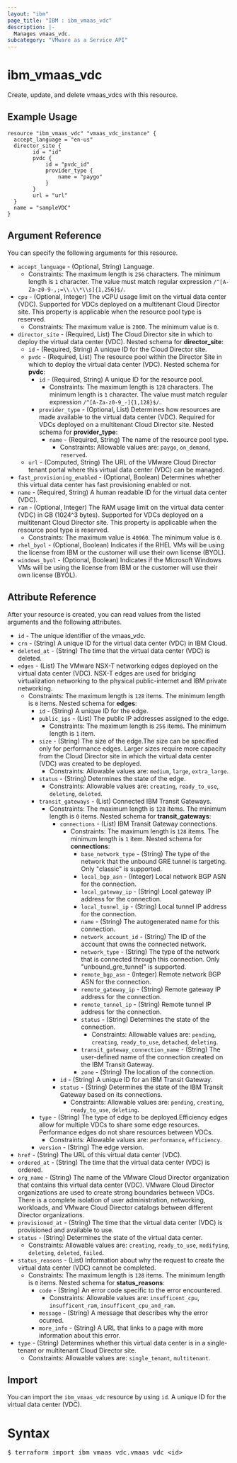```yaml
---
layout: "ibm"
page_title: "IBM : ibm_vmaas_vdc"
description: |-
  Manages vmaas_vdc.
subcategory: "VMware as a Service API"
---
```


# ibm_vmaas_vdc

Create, update, and delete vmaas_vdcs with this resource.

## Example Usage

```hcl
resource "ibm_vmaas_vdc" "vmaas_vdc_instance" {
  accept_language = "en-us"
  director_site {
		id = "id"
		pvdc {
			id = "pvdc_id"
			provider_type {
				name = "paygo"
			}
		}
		url = "url"
  }
  name = "sampleVDC"
}
```

## Argument Reference

You can specify the following arguments for this resource.

* `accept_language` - (Optional, String) Language.
  * Constraints: The maximum length is `256` characters. The minimum length is `1` character. The value must match regular expression `/^[A-Za-z0-9-,;=\\.\\*\\s]{1,256}$/`.
* `cpu` - (Optional, Integer) The vCPU usage limit on the virtual data center (VDC). Supported for VDCs deployed on a multitenant Cloud Director site. This property is applicable when the resource pool type is reserved.
  * Constraints: The maximum value is `2000`. The minimum value is `0`.
* `director_site` - (Required, List) The Cloud Director site in which to deploy the virtual data center (VDC).
Nested schema for **director_site**:
	* `id` - (Required, String) A unique ID for the Cloud Director site.
	* `pvdc` - (Required, List) The resource pool within the Director Site in which to deploy the virtual data center (VDC).
	Nested schema for **pvdc**:
		* `id` - (Required, String) A unique ID for the resource pool.
		  * Constraints: The maximum length is `128` characters. The minimum length is `1` character. The value must match regular expression `/^[A-Za-z0-9_-]{1,128}$/`.
		* `provider_type` - (Optional, List) Determines how resources are made available to the virtual data center (VDC). Required for VDCs deployed on a multitenant Cloud Director site.
		Nested schema for **provider_type**:
			* `name` - (Required, String) The name of the resource pool type.
			  * Constraints: Allowable values are: `paygo`, `on_demand`, `reserved`.
	* `url` - (Computed, String) The URL of the VMware Cloud Director tenant portal where this virtual data center (VDC) can be managed.
* `fast_provisioning_enabled` - (Optional, Boolean) Determines whether this virtual data center has fast provisioning enabled or not.
* `name` - (Required, String) A human readable ID for the virtual data center (VDC).
* `ram` - (Optional, Integer) The RAM usage limit on the virtual data center (VDC) in GB (1024^3 bytes). Supported for VDCs deployed on a multitenant Cloud Director site. This property is applicable when the resource pool type is reserved.
  * Constraints: The maximum value is `40960`. The minimum value is `0`.
* `rhel_byol` - (Optional, Boolean) Indicates if the RHEL VMs will be using the license from IBM or the customer will use their own license (BYOL).
* `windows_byol` - (Optional, Boolean) Indicates if the Microsoft Windows VMs will be using the license from IBM or the customer will use their own license (BYOL).

## Attribute Reference

After your resource is created, you can read values from the listed arguments and the following attributes.

* `id` - The unique identifier of the vmaas_vdc.
* `crn` - (String) A unique ID for the virtual data center (VDC) in IBM Cloud.
* `deleted_at` - (String) The time that the virtual data center (VDC) is deleted.
* `edges` - (List) The VMware NSX-T networking edges deployed on the virtual data center (VDC). NSX-T edges are used for bridging virtualization networking to the physical public-internet and IBM private networking.
  * Constraints: The maximum length is `128` items. The minimum length is `0` items.
Nested schema for **edges**:
	* `id` - (String) A unique ID for the edge.
	* `public_ips` - (List) The public IP addresses assigned to the edge.
	  * Constraints: The maximum length is `256` items. The minimum length is `1` item.
	* `size` - (String) The size of the edge.The size can be specified only for performance edges. Larger sizes require more capacity from the Cloud Director site in which the virtual data center (VDC) was created to be deployed.
	  * Constraints: Allowable values are: `medium`, `large`, `extra_large`.
	* `status` - (String) Determines the state of the edge.
	  * Constraints: Allowable values are: `creating`, `ready_to_use`, `deleting`, `deleted`.
	* `transit_gateways` - (List) Connected IBM Transit Gateways.
	  * Constraints: The maximum length is `128` items. The minimum length is `0` items.
	Nested schema for **transit_gateways**:
		* `connections` - (List) IBM Transit Gateway connections.
		  * Constraints: The maximum length is `128` items. The minimum length is `1` item.
		Nested schema for **connections**:
			* `base_network_type` - (String) The type of the network that the unbound GRE tunnel is targeting. Only "classic" is supported.
			* `local_bgp_asn` - (Integer) Local network BGP ASN for the connection.
			* `local_gateway_ip` - (String) Local gateway IP address for the connection.
			* `local_tunnel_ip` - (String) Local tunnel IP address for the connection.
			* `name` - (String) The autogenerated name for this connection.
			* `network_account_id` - (String) The ID of the account that owns the connected network.
			* `network_type` - (String) The type of the network that is connected through this connection. Only "unbound_gre_tunnel" is supported.
			* `remote_bgp_asn` - (Integer) Remote network BGP ASN for the connection.
			* `remote_gateway_ip` - (String) Remote gateway IP address for the connection.
			* `remote_tunnel_ip` - (String) Remote tunnel IP address for the connection.
			* `status` - (String) Determines the state of the connection.
			  * Constraints: Allowable values are: `pending`, `creating`, `ready_to_use`, `detached`, `deleting`.
			* `transit_gateway_connection_name` - (String) The user-defined name of the connection created on the IBM Transit Gateway.
			* `zone` - (String) The location of the connection.
		* `id` - (String) A unique ID for an IBM Transit Gateway.
		* `status` - (String) Determines the state of the IBM Transit Gateway based on its connections.
		  * Constraints: Allowable values are: `pending`, `creating`, `ready_to_use`, `deleting`.
	* `type` - (String) The type of edge to be deployed.Efficiency edges allow for multiple VDCs to share some edge resources. Performance edges do not share resources between VDCs.
	  * Constraints: Allowable values are: `performance`, `efficiency`.
	* `version` - (String) The edge version.
* `href` - (String) The URL of this virtual data center (VDC).
* `ordered_at` - (String) The time that the virtual data center (VDC) is ordered.
* `org_name` - (String) The name of the VMware Cloud Director organization that contains this virtual data center (VDC). VMware Cloud Director organizations are used to create strong boundaries between VDCs. There is a complete isolation of user administration, networking, workloads, and VMware Cloud Director catalogs between different Director organizations.
* `provisioned_at` - (String) The time that the virtual data center (VDC) is provisioned and available to use.
* `status` - (String) Determines the state of the virtual data center.
  * Constraints: Allowable values are: `creating`, `ready_to_use`, `modifying`, `deleting`, `deleted`, `failed`.
* `status_reasons` - (List) Information about why the request to create the virtual data center (VDC) cannot be completed.
  * Constraints: The maximum length is `128` items. The minimum length is `0` items.
Nested schema for **status_reasons**:
	* `code` - (String) An error code specific to the error encountered.
	  * Constraints: Allowable values are: `insufficent_cpu`, `insufficent_ram`, `insufficent_cpu_and_ram`.
	* `message` - (String) A message that describes why the error ocurred.
	* `more_info` - (String) A URL that links to a page with more information about this error.
* `type` - (String) Determines whether this virtual data center is in a single-tenant or multitenant Cloud Director site.
  * Constraints: Allowable values are: `single_tenant`, `multitenant`.


## Import

You can import the `ibm_vmaas_vdc` resource by using `id`. A unique ID for the virtual data center (VDC).

# Syntax
<pre>
$ terraform import ibm_vmaas_vdc.vmaas_vdc &lt;id&gt;
</pre>
